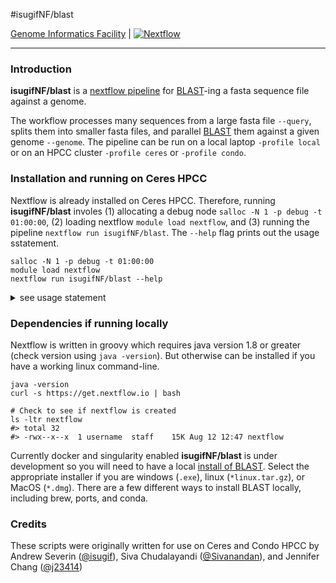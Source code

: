 #isugifNF/blast

[Genome Informatics Facility](https://gif.biotech.iastate.edu/) | [![Nextflow](https://img.shields.io/badge/nextflow-%E2%89%A519.10.0-brightgreen.svg)](https://www.nextflow.io/)

---

### Introduction

**isugifNF/blast** is a [nextflow pipeline](https://www.nextflow.io/) for [BLAST](https://blast.ncbi.nlm.nih.gov/Blast.cgi)-ing a fasta sequence file against a genome.

The workflow processes many sequences from a large fasta file `--query`, splits them into smaller fasta files, and parallel [BLAST](https://blast.ncbi.nlm.nih.gov/Blast.cgi) them against a given genome `--genome`. The pipeline can be run on a local laptop `-profile local` or on an HPCC cluster `-profile ceres` or `-profile condo`.

### Installation and running on Ceres HPCC

Nextflow is already installed on Ceres HPCC. Therefore, running **isugifNF/blast** involes (1) allocating a debug node `salloc -N 1 -p debug -t 01:00:00`, (2) loading nextflow `module load nextflow`, and (3) running the pipeline `nextflow run isugifNF/blast`. The `--help` flag prints out the usage sstatement.

```
salloc -N 1 -p debug -t 01:00:00
module load nextflow
nextflow run isugifNF/blast --help
```

<details><summary>see usage statement</summary>

```
N E X T F L O W  ~  version 20.07.1
Launching `isugifNF/blast` [cranky_brattain] - revision: 11f393fd09 [master]
NOTE: Your local project version looks outdated - a different revision is available in the remote repository [b22ed9c32d]
Usage:
      The typical command for running the pipeline is as follows:
      nextflow run parallelBLAST.nf -query QUERY.fasta --genome GENOME.fasta -profile local
      nextflow run parallelBLAST.nf -query QUERY.fasta --dbDir "blastDatabaseDirectory" -dbName "blastPrefixName" -profile local

      Mandatory arguments:
       --query                        Query fasta file of sequences you wish to BLAST
       --genome                       Genome from which BLAST databases will be generated
       or
       --query                        Query fasta file of sequences you wish to BLAST
       --dbDir                        BLAST database directory (full path required)
       --dbName                       Prefix name of the BLAST database
       -profile                       Configuration profile to use. Can use multiple (comma separated)
                                      Available: test, condo, ceres, local, nova

       Optional arguments:
       --outdir                       Output directory to place final BLAST output
       --outfmt                       Output format ['6 qseqid sseqid pident length mismatch gapopen qstart qend sstart send evalue bitscore qlen slen frames salltitles qcovs']
       --options                      Additional options for BLAST command [-evalue 1e-3]
       --outfileName                  Prefix name for BLAST output [blastout]
       --threads                      Number of CPUs to use during blast job [16]
       --chunkSize                    Number of fasta records to use when splitting the query fasta file
       --app                          BLAST program to use [blastn;blastp,tblastx,blastx]
       --help                         This usage statement.
```

</details>

### Dependencies if running locally

Nextflow is written in groovy which requires java version 1.8 or greater (check version using `java -version`). But otherwise can be installed if you have a working linux command-line.

```
java -version
curl -s https://get.nextflow.io | bash

# Check to see if nextflow is created
ls -ltr nextflow
#> total 32
#> -rwx--x--x  1 username  staff    15K Aug 12 12:47 nextflow
```

Currently docker and singularity enabled **isugifNF/blast** is under development so you will need to have a local [install of BLAST](https://ftp.ncbi.nlm.nih.gov/blast/executables/blast+/LATEST/). Select the appropriate installer if you are windows (`.exe`), linux (`*linux.tar.gz`), or MacOS (`*.dmg`). There are a few different ways to install BLAST locally, including brew, ports, and conda.

<!--

### Dependencies

<details><summary>Java v1.8 or greater</summary>

```
java -version
```

</details>

<details><summary>NextFlow</summary>

```
# Fetch and run install script
curl -s https://get.nextflow.io | bash
ls -ltr nextflow
```

</details>

<details><summary>NCBI-toolkit</summary>



</details>

* Requires 

To run **isugifNF/blast**, you will need to have nextflow installed or available. The most up-to-date instructions for installing nextflow will be at [nextflow.io](https://www.nextflow.io/).

```
# Needs java version 1.8 or greater
java -version            

# Fetch and run install script
curl -s https://get.nextflow.io | bash
ls -ltr nextflow

# Check if nextflow is working
./nextflow run hello
```

### Install and run pipeline

```
nextflow run isugifNF/blast --help
```
-->

### Credits

These scripts were originally written for use on Ceres and Condo HPCC by Andrew Severin ([@isugif](https://github.com/isugif)), Siva Chudalayandi ([@Sivanandan](https://github.com/Sivanandan)), and Jennifer Chang ([@j23414](https://github.com/j23414))

<!--

### Scrap past this
<details><summary>Install Nextflow on Linux</summary>

```
java -version
curl -s https://get.nextflow.io | bash
ls -ltr nextflow
./nextflow run hello
```

</details>

<details><summary>Install Nextflow on MacOS</summary>

* [Install XCode from Mac App Store]()
* [Install Java (v1.8 or greater) for MacOS](https://java.com/en/download/mac_download.jsp)
* Open Go/Utilities/Terminal

```
java -version
curl -s https://get.nextflow.io | bash
ls -ltr nextflow
./nextflow run hello
```

<details>

<details><summary>Use Nextflow on Ceres HPCC</summary>

```
load module nextflow
nextflow 
```

</details>


<details><summary>Install nextflow locally</summary>

Most up-to-date instructions for installing nextflow will be at nextflow.io. Nextflow depends on Java 1.8 or greater `java --version`.


```
# Check that java is version 1.8 or greater
java --version
java version "1.8.0_162"
Java(TM) SE Runtime Environment (build 1.8.0_162-b12)
Java HotSpot(TM) 64-Bit Server VM (build 25.162-b12, mixed mode)
```

Then we can fetch the nextflow install script `curl -s https://get.nextflow.io` and run it in `bash`:

```
# Install nextflow to current directory
curl -s https://get.nextflow.io | bash

      N E X T F L O W
      version 20.07.1 build 5412
      created 24-07-2020 15:18 UTC (10:18 CDT)
      cite doi:10.1038/nbt.3820
      http://nextflow.io


Nextflow installation completed. Please note:
- the executable file `nextflow` has been created in the folder: /Users/jenchang/Desktop/temp
- you may complete the installation by moving it to a directory in your $PATH

```

By the end you can list `ls` the nextflow file in current folder:

```
ls -ltr nextflow
#> total 32
#> -rwx--x--x  1 jenchang  staff    15K Aug 12 12:47 nextflow
```


</details>

# To run on Ceres HPCC

For those on ceres HPCC, nextflow is already installed in a module. Ergo you can run the blast pipeline with the following:

```
salloc -N 1 -p debug -t 01:00:00.      # get a debug node
module load nextflow                   # nextflow on ceres
nextflow run isugifNF/blast --help     # should return instructions
```

To run the pipeline, you must have at least a query and a genome.

```
# run on ceres
nextflow run isugifNF/blast -profile ceres \
  --query query.fasta \
  --genome genome.fasta

ls -ltr out_dir                        # to see output blast results
```
-->

